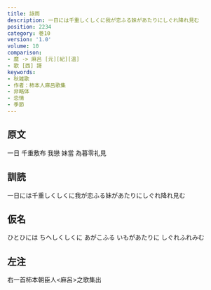 ```yaml
---
title: 詠雨
description: 一日には千重しくしくに我が恋ふる妹があたりにしぐれ降れ見む
position: 2234
category: 巻10
version: '1.0'
volume: 10
comparison:
- 麿 -> 麻呂 [元][紀][温]
- 歌 [西] 謌
keywords:
- 秋雑歌
- 作者：柿本人麻呂歌集
- 非略体
- 恋情
- 季節
---
```


## 原文

一日 千重敷布 我戀 妹當 為暮零礼見

## 訓読

一日には千重しくしくに我が恋ふる妹があたりにしぐれ降れ見む

## 仮名

ひとひには ちへしくしくに あがこふる いもがあたりに しぐれふれみむ

## 左注

右一首柿本朝臣人<麻呂>之歌集出
